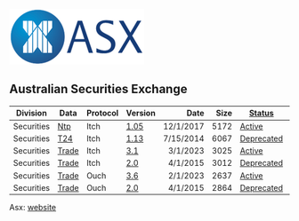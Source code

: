 [![Asx](https://github.com/Open-Markets-Initiative/Directory/blob/main/Organizations/Asx/Images/Logo.png)](https://www.asx.com.au)


## Australian Securities Exchange

| Division | Data | Protocol | Version | Date | Size | [Status][Omi.Glossary.Status] | [Testing][Omi.Glossary.Testing] | Specification |
| --- | --- | --- | --- | ---: | ---: | --- | --- | --- |
| Securities | [Ntp][Asx.Securities.Ntp.Itch.v1.05.Dissector] | Itch | [1.05][Asx.Securities.Ntp.Itch.v1.05.Dissector] | 12/1/2017 | 5172 | [Active][Omi.Glossary.Status.Active] | [Verified][Omi.Glossary.Testing.Verified] | [url][Asx.Securities.Ntp.Itch.v1.05.Url] - [pdf][Asx.Securities.Ntp.Itch.v1.05.Pdf] |
| Securities | [T24][Asx.Securities.T24.Itch.v1.13.Dissector] | Itch | [1.13][Asx.Securities.T24.Itch.v1.13.Dissector] | 7/15/2014 | 6067 | [Deprecated][Omi.Glossary.Status.Deprecated] | [Untested][Omi.Glossary.Testing.Untested] | [pdf][Asx.Securities.T24.Itch.v1.13.Pdf] |
| Securities | [Trade][Asx.Securities.Trade.Itch.v3.1.Dissector] | Itch | [3.1][Asx.Securities.Trade.Itch.v3.1.Dissector] | 3/1/2023 | 3025 | [Active][Omi.Glossary.Status.Active] | [Untested][Omi.Glossary.Testing.Untested] | [url][Asx.Securities.Trade.Itch.v3.1.Url] - [pdf][Asx.Securities.Trade.Itch.v3.1.Pdf] |
| Securities | [Trade][Asx.Securities.Trade.Itch.v2.0.Dissector] | Itch | [2.0][Asx.Securities.Trade.Itch.v2.0.Dissector] | 4/1/2015 | 3012 | [Deprecated][Omi.Glossary.Status.Deprecated] | [Untested][Omi.Glossary.Testing.Untested] | [pdf][Asx.Securities.Trade.Itch.v2.0.Pdf] |
| Securities | [Trade][Asx.Securities.Trade.Ouch.v3.6.Dissector] | Ouch | [3.6][Asx.Securities.Trade.Ouch.v3.6.Dissector] | 2/1/2023 | 2637 | [Active][Omi.Glossary.Status.Active] | [Untested][Omi.Glossary.Testing.Untested] | [url][Asx.Securities.Trade.Ouch.v3.6.Url] - [pdf][Asx.Securities.Trade.Ouch.v3.6.Pdf] |
| Securities | [Trade][Asx.Securities.Trade.Ouch.v2.0.Dissector] | Ouch | [2.0][Asx.Securities.Trade.Ouch.v2.0.Dissector] | 4/1/2015 | 2864 | [Deprecated][Omi.Glossary.Status.Deprecated] | [Untested][Omi.Glossary.Testing.Untested] | [pdf][Asx.Securities.Trade.Ouch.v2.0.Pdf] |


Asx: [website](https://www.asx.com.au "Go to Australian Securities Exchange")


[Omi.Glossary.Status]: https://github.com/Open-Markets-Initiative/Directory/blob/main/Glossary/Status.md "Protocol Deployment Status"
[Omi.Glossary.Status.Active]: https://github.com/Open-Markets-Initiative/Directory/blob/main/Glossary/Status.md "Deployment Status: Protocol is in active production"
[Omi.Glossary.Status.Deprecated]: https://github.com/Open-Markets-Initiative/Directory/blob/main/Glossary/Status.md "Deployment Status: Protocol is no longer in active use"
[Omi.Glossary.Status.Future]: https://github.com/Open-Markets-Initiative/Directory/blob/main/Glossary/Status.md "Deployment Status: Protocol is not yet deployed to an active production environment"
[Omi.Glossary.Status.Unknown]: https://github.com/Open-Markets-Initiative/Directory/blob/main/Glossary/Status.md "Deployment Status: Protocol deployment status is unknown"
[Omi.Glossary.Status.Header]: https://github.com/Open-Markets-Initiative/Directory/blob/main/Glossary/Status.md "Deployment Status: Header only protocol provided for debugging"
[Omi.Glossary.Testing]: https://github.com/Open-Markets-Initiative/Directory/blob/main/Glossary/Testing.md "Protocol Testing Status"
[Omi.Glossary.Testing.Verified]: https://github.com/Open-Markets-Initiative/Directory/blob/main/Glossary/Testing.md "Testing Status: Protocol has been tested on live data"
[Omi.Glossary.Testing.Incomplete]: https://github.com/Open-Markets-Initiative/Directory/blob/main/Glossary/Testing.md "Testing Status: Protocol has been tested on live data but contains known issues"
[Omi.Glossary.Testing.Beta]: https://github.com/Open-Markets-Initiative/Directory/blob/main/Glossary/Testing.md "Testing Status: Protocol has not been tested and structure is speculative"
[Omi.Glossary.Testing.Untested]: https://github.com/Open-Markets-Initiative/Directory/blob/main/Glossary/Testing.md "Testing Status: Protocol has not been tested on live data"

[Asx.Securities.T24.Itch.v1.13.Dissector]: https://github.com/Open-Markets-Initiative/wireshark-lua/blob/main/Asx/Asx_Securities_T24_Itch_v1_13_Dissector.lua "Asx Securities T24 Itch v1.13 Wireshark Dissector"
[Asx.Securities.T24.Itch.v1.13.Pdf]: https://github.com/Open-Markets-Initiative/Directory/blob/main/Organizations/Asx/Specifications/T24/Asx.Securities.T24.Itch.v1.13.pdf "Australian Securities Exchange 1.13 Pdf"
[Asx.Securities.Ntp.Itch.v1.05.Dissector]: https://github.com/Open-Markets-Initiative/wireshark-lua/blob/main/Asx/Asx_Securities_Ntp_Itch_v1_05_Dissector.lua "Asx Securities Ntp Itch v1.05 Wireshark Dissector"
[Asx.Securities.Ntp.Itch.v1.05.Url]: https://asxonline.com/public/landing-pages/ntp-document-library.html "Australian Securities Exchange 1.05 Url"
[Asx.Securities.Ntp.Itch.v1.05.Pdf]: https://github.com/Open-Markets-Initiative/Directory/blob/main/Organizations/Asx/Specifications/Ntp/Asx.Securities.Ntp.Itch.v1.05.pdf "Australian Securities Exchange 1.05 Pdf"
[Asx.Securities.Trade.Itch.v2.0.Dissector]: https://github.com/Open-Markets-Initiative/wireshark-lua/blob/main/Asx/Asx_Securities_Trade_Itch_v2_0_Dissector.lua "Asx Securities Trade Itch v2.0 Wireshark Dissector"
[Asx.Securities.Trade.Itch.v2.0.Pdf]: https://github.com/Open-Markets-Initiative/Directory/blob/main/Organizations/Asx/Specifications/Trade/Itch/Asx.Securities.Trade.Itch.v2.0.pdf "Australian Securities Exchange 2.0 Pdf"
[Asx.Securities.Trade.Itch.v3.1.Dissector]: https://github.com/Open-Markets-Initiative/wireshark-lua/blob/main/Asx/Asx_Securities_Trade_Itch_v3_1_Dissector.lua "Asx Securities Trade Itch v3.1 Wireshark Dissector"
[Asx.Securities.Trade.Itch.v3.1.Url]: https://asxonline.com/public/documents/asx-trade-technical-library.html "Australian Securities Exchange 3.1 Url"
[Asx.Securities.Trade.Itch.v3.1.Pdf]: https://github.com/Open-Markets-Initiative/Directory/blob/main/Organizations/Asx/Specifications/Trade/Itch/Asx.Securities.Trade.Itch.v3.1.pdf "Australian Securities Exchange 3.1 Pdf"
[Asx.Securities.Trade.Ouch.v2.0.Dissector]: https://github.com/Open-Markets-Initiative/wireshark-lua/blob/main/Asx/Asx_Securities_Trade_Ouch_v2_0_Dissector.lua "Asx Securities Trade Ouch v2.0 Wireshark Dissector"
[Asx.Securities.Trade.Ouch.v2.0.Pdf]: https://github.com/Open-Markets-Initiative/Directory/blob/main/Organizations/Asx/Specifications/Trade/Ouch/Asx.Securities.Trade.Ouch.v2.0.pdf "Australian Securities Exchange 2.0 Pdf"
[Asx.Securities.Trade.Ouch.v3.6.Dissector]: https://github.com/Open-Markets-Initiative/wireshark-lua/blob/main/Asx/Asx_Securities_Trade_Ouch_v3_6_Dissector.lua "Asx Securities Trade Ouch v3.6 Wireshark Dissector"
[Asx.Securities.Trade.Ouch.v3.6.Url]: https://asxonline.com/public/documents/asx-trade-technical-library.html "Australian Securities Exchange 3.6 Url"
[Asx.Securities.Trade.Ouch.v3.6.Pdf]: https://github.com/Open-Markets-Initiative/Directory/blob/main/Organizations/Asx/Specifications/Trade/Ouch/Asx.Securities.Trade.Ouch.v3.6.pdf "Australian Securities Exchange 3.6 Pdf"
